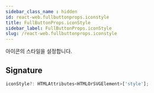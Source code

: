 ```yaml
---
sidebar_class_name : hidden
id: react-web.fullbuttonprops.iconstyle
title: FullButtonProps.iconStyle
sidebar_label: FullButtonProps.iconStyle
slug: /react-web.fullbuttonprops.iconstyle
---
```






아이콘의 스타일을 설정합니다.

## Signature

```typescript
iconStyle?: HTMLAttributes<HTMLOrSVGElement>['style'];
```
